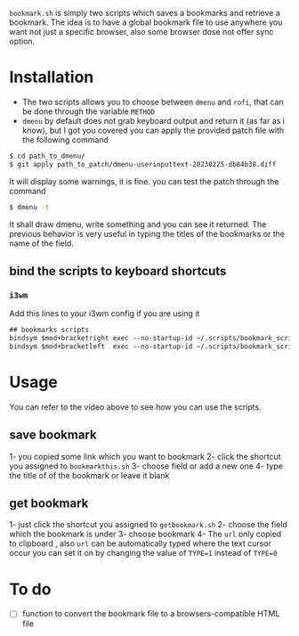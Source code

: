 
```bookmark.sh``` is simply two scripts which saves a bookmarks and retrieve a bookmark. The idea is to have a global bookmark file to use anywhere you want not just a specific browser, also some browser dose not offer sync option.

# Installation 

- The two scripts allows you to choose between ```dmenu``` and  ```rofi```, that can be done through the variable ```METHOD```
- ```dmenu``` by default does not grab keyboard output and return it (as far as i know), but I got you covered you can apply the provided patch file with the following command 

``` sh 
$ cd path_to_dmenu/
$ git apply path_to_patch/dmenu-userinputtext-20230225-db84b38.diff 
``` 
It will display some warnings, it is fine. you can test the patch through the command
```sh
$ dmenu -t 
```
It shall draw dmenu, write something and you can see it returned. The previous behavior is very useful in typing the titles of the bookmarks or the name of the field.

## bind the scripts to keyboard shortcuts 

### ```i3wm```

Add this lines to your i3wm config if you are using it

``` i3
## bookmarks scripts
bindsym $mod+bracketright exec --no-startup-id ~/.scripts/bookmark_scripts/getbookmark.sh
bindsym $mod+bracketleft  exec --no-startup-id ~/.scripts/bookmark_scripts/bookmarkthis.sh
```

# Usage

You can refer to the video above to see how you can use the scripts.

## save bookmark
1- you copied some link which you want to bookmark 
2- click the shortcut you assigned to ```bookmarkthis.sh``` 
3- choose field or add a new one 
4- type the title of of the bookmark or leave it blank 

## get bookmark
1- just click the shortcut you assigned to ```getbookmark.sh```
2- choose the field which the bookmark is under 
3- choose bookmark
4- The ```url``` only copied to clipboard , also ```url``` can be automatically typed where the text cursor occur 
you can set it on by changing the value of ```TYPE=1``` instead of ```TYPE=0``` 


# To do 
- [ ] function to convert the bookmark file to a browsers-compatible HTML file
